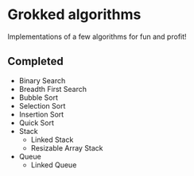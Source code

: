 Grokked algorithms
==================

Implementations of a few algorithms for fun and profit!

Completed
---------
* Binary Search
* Breadth First Search
* Bubble Sort
* Selection Sort
* Insertion Sort
* Quick Sort
* Stack
    * Linked Stack
    * Resizable Array Stack
* Queue
    * Linked Queue
